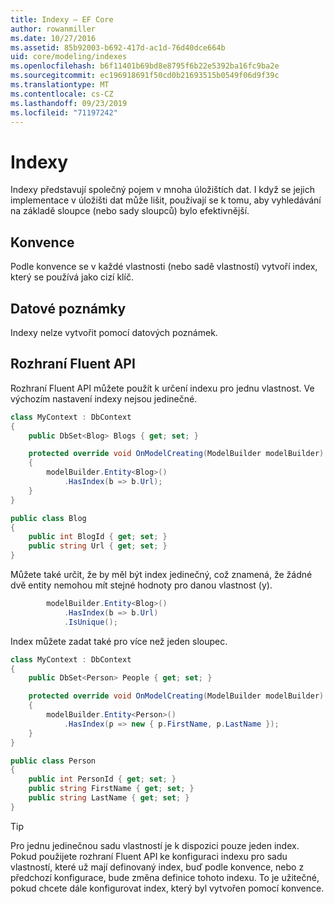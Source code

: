 ```yaml
---
title: Indexy – EF Core
author: rowanmiller
ms.date: 10/27/2016
ms.assetid: 85b92003-b692-417d-ac1d-76d40dce664b
uid: core/modeling/indexes
ms.openlocfilehash: b6f11401b69bd8e8795f6b22e5392ba16fc9ba2e
ms.sourcegitcommit: ec196918691f50cd0b21693515b0549f06d9f39c
ms.translationtype: MT
ms.contentlocale: cs-CZ
ms.lasthandoff: 09/23/2019
ms.locfileid: "71197242"
---
```

# <a name="indexes"></a>Indexy

Indexy představují společný pojem v mnoha úložištích dat. I když se jejich implementace v úložišti dat může lišit, používají se k tomu, aby vyhledávání na základě sloupce (nebo sady sloupců) bylo efektivnější.

## <a name="conventions"></a>Konvence

Podle konvence se v každé vlastnosti (nebo sadě vlastností) vytvoří index, který se používá jako cizí klíč.

## <a name="data-annotations"></a>Datové poznámky

Indexy nelze vytvořit pomocí datových poznámek.

## <a name="fluent-api"></a>Rozhraní Fluent API

Rozhraní Fluent API můžete použít k určení indexu pro jednu vlastnost. Ve výchozím nastavení indexy nejsou jedinečné.

<!-- [!code-csharp[Main](samples/core/Modeling/FluentAPI/Index.cs?highlight=7,8)] -->
``` csharp
class MyContext : DbContext
{
    public DbSet<Blog> Blogs { get; set; }

    protected override void OnModelCreating(ModelBuilder modelBuilder)
    {
        modelBuilder.Entity<Blog>()
            .HasIndex(b => b.Url);
    }
}

public class Blog
{
    public int BlogId { get; set; }
    public string Url { get; set; }
}
```

Můžete také určit, že by měl být index jedinečný, což znamená, že žádné dvě entity nemohou mít stejné hodnoty pro danou vlastnost (y).

<!-- [!code-csharp[Main](samples/core/Modeling/FluentAPI/IndexUnique.cs?highlight=3)] -->
``` csharp
        modelBuilder.Entity<Blog>()
            .HasIndex(b => b.Url)
            .IsUnique();
```

Index můžete zadat také pro více než jeden sloupec.

<!-- [!code-csharp[Main](samples/core/Modeling/FluentAPI/IndexComposite.cs?highlight=7,8)] -->
``` csharp
class MyContext : DbContext
{
    public DbSet<Person> People { get; set; }

    protected override void OnModelCreating(ModelBuilder modelBuilder)
    {
        modelBuilder.Entity<Person>()
            .HasIndex(p => new { p.FirstName, p.LastName });
    }
}

public class Person
{
    public int PersonId { get; set; }
    public string FirstName { get; set; }
    public string LastName { get; set; }
}
```

> [!TIP]  
> Pro jednu jedinečnou sadu vlastností je k dispozici pouze jeden index. Pokud použijete rozhraní Fluent API ke konfiguraci indexu pro sadu vlastností, které už mají definovaný index, buď podle konvence, nebo z předchozí konfigurace, bude změna definice tohoto indexu. To je užitečné, pokud chcete dále konfigurovat index, který byl vytvořen pomocí konvence.
